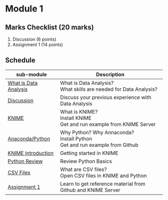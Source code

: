 # Module 1

## Marks Checklist (20 marks)

1.  Discussion (6 points)
2.  Assignment 1 (14 points) 

## Schedule

| sub-module|Description|
|---|---|
|[What is Data Analysis](https://bnorthan.github.io/inf-428-data-analytics-online/Module1/WhatIsDataAnalysis) | What is Data Analysis?<br>What skills are needed for Data Analysis? |
|[Discussion](https://bnorthan.github.io/inf-428-data-analytics-online/Module1/Discussion) | Discuss your previous experience with Data Analysis |
|[KNIME](https://bnorthan.github.io/inf-428-data-analytics-online/Module1/KNIME) | What is KNIME?<br> Install KNIME<br> Get and run example from KNIME Server |
|[Anaconda/Python](https://bnorthan.github.io/inf-428-data-analytics-online/Module1/Python) | Why Python? Why Annaconda? <br>Install Python<br> Get and run example from Github|  
|[KNIME Introduction](https://bnorthan.github.io/inf-428-data-analytics-online/Module1/KNIMEIntroduction) | Getting started in KNIME <br> |  
|[Python Review](https://bnorthan.github.io/inf-428-data-analytics-online/Module1/PythonReview) | Review Python Basics|  
|[CSV Files](https://bnorthan.github.io/inf-428-data-analytics-online/Module1/CSV) | What are CSV files? <br>Open CSV files in KNIME and Python<br>|  
|[Assignment 1](https://bnorthan.github.io/inf-428-data-analytics-online/Module1/Assignment1) | Learn to get reference material from Github and KNIME Server |    


